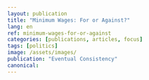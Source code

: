 ```yaml
---
layout: publication
title: "Minimum Wages: For or Against?"
lang: en
ref: minimum-wages-for-or-against
categories: [publications, articles, focus]
tags: [politics]
image: /assets/images/
publication: "Eventual Consistency"
canonical:
---
```

